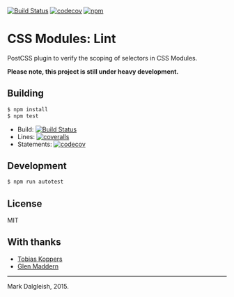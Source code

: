 [![Build Status][ci-img]][ci] [![codecov][codecov-img]][codecov] [![npm][npm-img]][npm]

# CSS Modules: Lint

PostCSS plugin to verify the scoping of selectors in CSS Modules.

**Please note, this project is still under heavy development.**

## Building

```bash
$ npm install
$ npm test
```

 - Build: [![Build Status][ci-img]][ci]
 - Lines: [![coveralls][coveralls-img]][coveralls]
 - Statements: [![codecov][codecov-img]][codecov]

## Development

```bash
$ npm run autotest
```

## License

MIT

## With thanks

 - [Tobias Koppers](https://github.com/sokra)
 - [Glen Maddern](https://github.com/geelen)

---
Mark Dalgleish, 2015.

[ci-img]:        https://img.shields.io/travis/css-modules/postcss-modules-lint/master.svg?style=flat-square
[ci]:            https://travis-ci.org/css-modules/postcss-modules-lint
[npm-img]:       https://img.shields.io/npm/v/postcss-modules-lint.svg?style=flat-square
[npm]:           https://www.npmjs.com/package/postcss-modules-lint
[coveralls-img]: https://img.shields.io/coveralls/css-modules/postcss-modules-lint/master.svg?style=flat-square
[coveralls]:     https://coveralls.io/r/css-modules/postcss-modules-lint?branch=master
[codecov-img]:   https://img.shields.io/codecov/c/github/css-modules/postcss-modules-lint/master.svg?style=flat-square
[codecov]:       https://codecov.io/github/css-modules/postcss-modules-lint?branch=master
